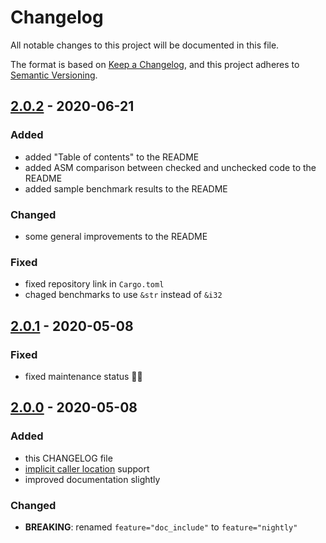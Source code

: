# Changelog

All notable changes to this project will be documented in this file.

The format is based on [Keep a Changelog](https://keepachangelog.com/en/1.0.0/),
and this project adheres to [Semantic Versioning](https://semver.org/spec/v2.0.0.html).

## [2.0.2] - 2020-06-21

### Added

- added "Table of contents" to the README
- added ASM comparison between checked and unchecked code to the README
- added sample benchmark results to the README

### Changed

- some general improvements to the README

### Fixed

- fixed repository link in `Cargo.toml`
- chaged benchmarks to use `&str` instead of `&i32`

## [2.0.1] - 2020-05-08

### Fixed

- fixed maintenance status 🤦‍♂️

## [2.0.0] - 2020-05-08

### Added

- this CHANGELOG file
- [implicit caller location](https://doc.rust-lang.org/unstable-book/language-features/track-caller.html) support
- improved documentation slightly

### Changed

- **BREAKING**: renamed `feature="doc_include"` to `feature="nightly"`

[2.0.2]: https://github.com/daxpedda/unchecked_unwrap/releases/tag/v2.0.2
[2.0.1]: https://github.com/daxpedda/unchecked_unwrap/releases/tag/v2.0.1
[2.0.0]: https://github.com/daxpedda/unchecked_unwrap/releases/tag/v2.0.0
